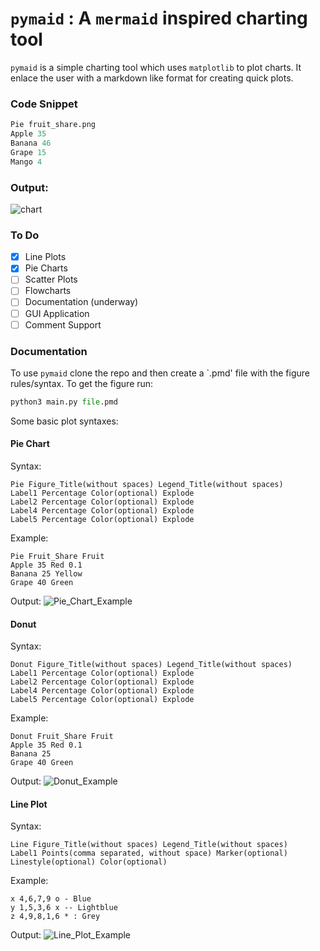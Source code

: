 # `pymaid` : A `mermaid` inspired charting tool

`pymaid` is a simple charting tool which uses `matplotlib` to
plot charts. It enlace the user with a markdown like format
for creating quick plots. 

### Code Snippet
```Python
Pie fruit_share.png
Apple 35
Banana 46
Grape 15
Mango 4
```
### Output:
![chart](https://i.imgur.com/ouWZf3J.png)

### To Do
- [x] Line Plots
- [x] Pie Charts
- [ ] Scatter Plots
- [ ] Flowcharts
- [ ] Documentation (underway)
- [ ] GUI Application
- [ ] Comment Support

### Documentation
To use `pymaid` clone the repo and then create a `.pmd' file with the 
figure rules/syntax.
To get the figure run:
```Python
python3 main.py file.pmd
```

Some basic plot syntaxes:

#### Pie Chart
Syntax:
```Syntax
Pie Figure_Title(without spaces) Legend_Title(without spaces)
Label1 Percentage Color(optional) Explode
Label2 Percentage Color(optional) Explode
Label4 Percentage Color(optional) Explode
Label5 Percentage Color(optional) Explode
```

Example:
```pmd
Pie Fruit_Share Fruit
Apple 35 Red 0.1
Banana 25 Yellow
Grape 40 Green
```
Output:
![Pie_Chart_Example](https://i.imgur.com/BdwR6QE.png)

#### Donut
Syntax:
```Syntax
Donut Figure_Title(without spaces) Legend_Title(without spaces)
Label1 Percentage Color(optional) Explode
Label2 Percentage Color(optional) Explode
Label4 Percentage Color(optional) Explode
Label5 Percentage Color(optional) Explode
```

Example:
```pmd
Donut Fruit_Share Fruit
Apple 35 Red 0.1
Banana 25
Grape 40 Green
```
Output:
![Donut_Example]()

#### Line Plot
Syntax:
```Syntax
Line Figure_Title(without spaces) Legend_Title(without spaces)
Label1 Points(comma separated, without space) Marker(optional) Linestyle(optional) Color(optional)

```

Example:
```pmd
x 4,6,7,9 o - Blue 
y 1,5,3,6 x -- Lightblue
z 4,9,8,1,6 * : Grey
```

Output:
![Line_Plot_Example]()
